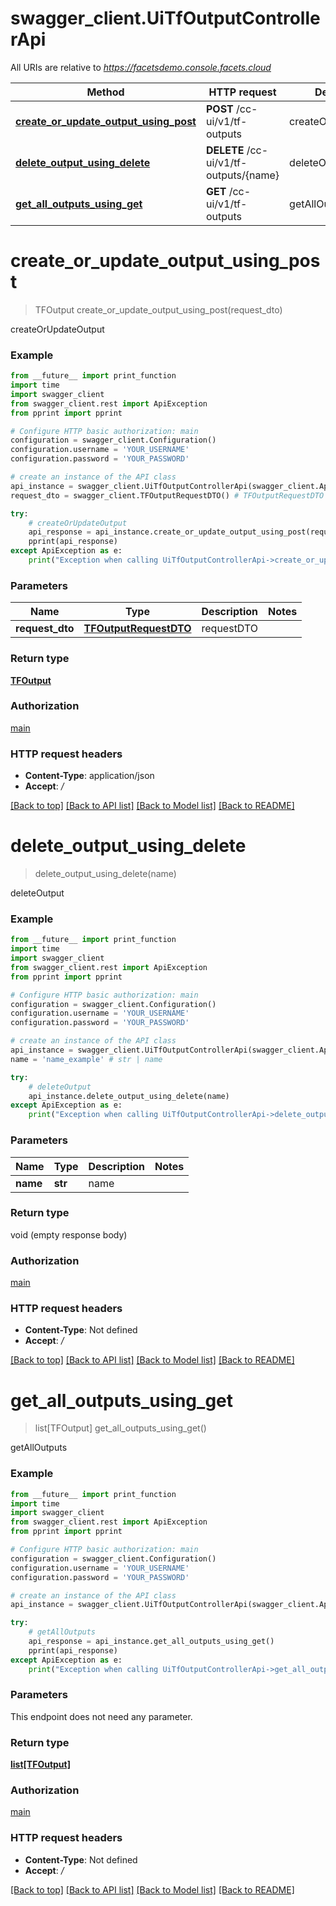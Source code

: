 # swagger_client.UiTfOutputControllerApi

All URIs are relative to *https://facetsdemo.console.facets.cloud*

Method | HTTP request | Description
------------- | ------------- | -------------
[**create_or_update_output_using_post**](UiTfOutputControllerApi.md#create_or_update_output_using_post) | **POST** /cc-ui/v1/tf-outputs | createOrUpdateOutput
[**delete_output_using_delete**](UiTfOutputControllerApi.md#delete_output_using_delete) | **DELETE** /cc-ui/v1/tf-outputs/{name} | deleteOutput
[**get_all_outputs_using_get**](UiTfOutputControllerApi.md#get_all_outputs_using_get) | **GET** /cc-ui/v1/tf-outputs | getAllOutputs


# **create_or_update_output_using_post**
> TFOutput create_or_update_output_using_post(request_dto)

createOrUpdateOutput

### Example
```python
from __future__ import print_function
import time
import swagger_client
from swagger_client.rest import ApiException
from pprint import pprint

# Configure HTTP basic authorization: main
configuration = swagger_client.Configuration()
configuration.username = 'YOUR_USERNAME'
configuration.password = 'YOUR_PASSWORD'

# create an instance of the API class
api_instance = swagger_client.UiTfOutputControllerApi(swagger_client.ApiClient(configuration))
request_dto = swagger_client.TFOutputRequestDTO() # TFOutputRequestDTO | requestDTO

try:
    # createOrUpdateOutput
    api_response = api_instance.create_or_update_output_using_post(request_dto)
    pprint(api_response)
except ApiException as e:
    print("Exception when calling UiTfOutputControllerApi->create_or_update_output_using_post: %s\n" % e)
```

### Parameters

Name | Type | Description  | Notes
------------- | ------------- | ------------- | -------------
 **request_dto** | [**TFOutputRequestDTO**](TFOutputRequestDTO.md)| requestDTO | 

### Return type

[**TFOutput**](TFOutput.md)

### Authorization

[main](../README.md#main)

### HTTP request headers

 - **Content-Type**: application/json
 - **Accept**: */*

[[Back to top]](#) [[Back to API list]](../README.md#documentation-for-api-endpoints) [[Back to Model list]](../README.md#documentation-for-models) [[Back to README]](../README.md)

# **delete_output_using_delete**
> delete_output_using_delete(name)

deleteOutput

### Example
```python
from __future__ import print_function
import time
import swagger_client
from swagger_client.rest import ApiException
from pprint import pprint

# Configure HTTP basic authorization: main
configuration = swagger_client.Configuration()
configuration.username = 'YOUR_USERNAME'
configuration.password = 'YOUR_PASSWORD'

# create an instance of the API class
api_instance = swagger_client.UiTfOutputControllerApi(swagger_client.ApiClient(configuration))
name = 'name_example' # str | name

try:
    # deleteOutput
    api_instance.delete_output_using_delete(name)
except ApiException as e:
    print("Exception when calling UiTfOutputControllerApi->delete_output_using_delete: %s\n" % e)
```

### Parameters

Name | Type | Description  | Notes
------------- | ------------- | ------------- | -------------
 **name** | **str**| name | 

### Return type

void (empty response body)

### Authorization

[main](../README.md#main)

### HTTP request headers

 - **Content-Type**: Not defined
 - **Accept**: */*

[[Back to top]](#) [[Back to API list]](../README.md#documentation-for-api-endpoints) [[Back to Model list]](../README.md#documentation-for-models) [[Back to README]](../README.md)

# **get_all_outputs_using_get**
> list[TFOutput] get_all_outputs_using_get()

getAllOutputs

### Example
```python
from __future__ import print_function
import time
import swagger_client
from swagger_client.rest import ApiException
from pprint import pprint

# Configure HTTP basic authorization: main
configuration = swagger_client.Configuration()
configuration.username = 'YOUR_USERNAME'
configuration.password = 'YOUR_PASSWORD'

# create an instance of the API class
api_instance = swagger_client.UiTfOutputControllerApi(swagger_client.ApiClient(configuration))

try:
    # getAllOutputs
    api_response = api_instance.get_all_outputs_using_get()
    pprint(api_response)
except ApiException as e:
    print("Exception when calling UiTfOutputControllerApi->get_all_outputs_using_get: %s\n" % e)
```

### Parameters
This endpoint does not need any parameter.

### Return type

[**list[TFOutput]**](TFOutput.md)

### Authorization

[main](../README.md#main)

### HTTP request headers

 - **Content-Type**: Not defined
 - **Accept**: */*

[[Back to top]](#) [[Back to API list]](../README.md#documentation-for-api-endpoints) [[Back to Model list]](../README.md#documentation-for-models) [[Back to README]](../README.md)

